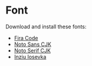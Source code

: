 # Font
Download and install these fonts:
* [Fira Code](https://github.com/tonsky/FiraCode/releases)
* [Noto Sans CJK](https://noto-website-2.storage.googleapis.com/pkgs/NotoSansCJK.ttc.zip)
* [Noto Serif CJK](https://noto-website-2.storage.googleapis.com/pkgs/NotoSerifCJK.ttc.zip)
* [Inziu Iosevka](http://7xpdnl.dl1.z0.glb.clouddn.com/inziu-iosevka-1.13.2.7z)
